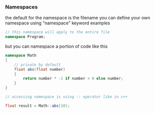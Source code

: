 ### Namespaces

the default for the namespace is the filename
you can define your own namespace using "namespace" keyword
examples

```cs
// this namespace will apply to the entire file
namespace Program;
```

but you can namespace a portion of code like this
```cs
namespace Math
{
    // private by default
    float abs(float number)
    {
        return number * -1 if number < 0 else number;
    }
}

// accessing namespace is using :: operator like in c++

float result = Math::abs(10);
```